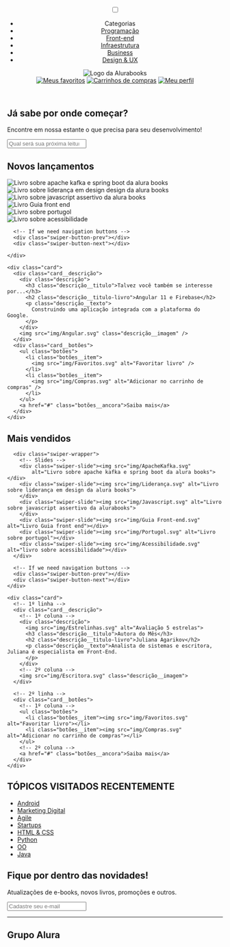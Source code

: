 <!DOCTYPE html>
<html>

<head>
  <meta charset="UTF-8">
  <meta name="viewport" content="width=device-width, initial-scale=1.0">
  <title>AluraBooks</title>
  <link rel="stylesheet" href="reset.css">
  <link rel="preconnect" href="https://fonts.googleapis.com">
  <link rel="preconnect" href="https://fonts.gstatic.com" crossorigin>
  <link href="https://fonts.googleapis.com/css2?family=Poppins:wght@300;400;500;700&display=swap" rel="stylesheet">
  <link rel="stylesheet" href="https://cdn.jsdelivr.net/npm/swiper@11/swiper-bundle.min.css" />
  <link rel="stylesheet" href="styles.css">
</head>

<body>
  <header class="cabeçalho">
    <div class="container">
      <input type="checkbox" id="menu" class="container__botao">
      <label for="menu">
        <span class="cabeçalho__menu-hamburguer container__imagem"></span>
      </label>
      <ul class="lista-menu">
        <li class="lista-menu__titulo">Categorias</li>
        <li class="lista-menu__item">
          <a href="#" class="lista-menu__link">Programação</a>
        </li>
        <li class="lista-menu__item">
          <a href="#" class="lista-menu__link">Front-end</a>
        </li>
        <li class="lista-menu__item">
          <a href="#" class="lista-menu__link">Infraestrutura</a>
        </li>
        <li class="lista-menu__item">
          <a href="#" class="lista-menu__link">Business</a>
        </li>
        <li class="lista-menu__item">
          <a href="#" class="lista-menu__link">Design & UX</a>
        </li>
      </ul>
      <img src="img/Logo.svg" alt="Logo da Alurabooks" class="container__imagem">
    </div>
    <div class="container">
      <a href="#"><img src="img/Favoritos.svg" alt="Meus favoritos" class="container__imagem"></a>
      <a href="#"><img src="img/Compras.svg" alt="Carrinhos de compras" class="container__imagem"></a>
      <a href="#"><img src="img/Usuario.svg" alt="Meu perfil" class="container__imagem"></a>
    </div>
  </header>

  <section class="banner">
    <h2 class="banner__titulo">Já sabe por onde começar?</h2>
    <p class="banner__texto">Encontre em nossa estante o que precisa para seu desenvolvimento!</p>
    <input type="search" class="banner__pesquisa" placeholder="Qual será sua próxima leitura?">
  </section>

  <section class="carrossel">
    <h2 class="carrossel__titulo">Novos lançamentos</h2>
    <!-- Slider main container -->
    <div class="swiper">
      <!-- Additional required wrapper -->
      <div class="swiper-wrapper">
        <!-- Slides -->
        <div class="swiper-slide"><img src="img/Apachekafka.svg"
            alt="Livro sobre apache kafka e spring boot da alura books"></div>
        <div class="swiper-slide"><img src="img/Liderança.svg"
            alt="Livro sobre liderança em design design da alura books"></div>
        <div class="swiper-slide"><img src="img/Javascript.svg" alt="Livro sobre javascript assertivo da alura books">
        </div>
        <div class="swiper-slide">
          <img src="img/Guia Front-end.svg" alt="Livro Guia front end" />
        </div>
        <div class="swiper-slide">
          <img src="img/Portugol.svg" alt="Livro sobre portugol" />
        </div>
        <div class="swiper-slide">
          <img src="img/Acessibilidade.svg" alt="Livro sobre acessibilidade" />
        </div>
      </div>

      <!-- If we need navigation buttons -->
      <div class="swiper-button-prev"></div>
      <div class="swiper-button-next"></div>

    </div>

    <div class="card">
      <div class="card__descrição">
        <div class="descrição">
          <h3 class="descrição__titulo">Talvez você também se interesse por...</h3>
          <h2 class="descrição__titulo-livro">Angular 11 e Firebase</h2>
          <p class="descrição__texto">
            Construindo uma aplicação integrada com a plataforma do Google.
          </p>
        </div>
        <img src="img/Angular.svg" class="descrição__imagem" />
      </div>
      <div class="card__botões">
        <ul class="botões">
          <li class="botões__item">
            <img src="img/Favoritos.svg" alt="Favoritar livro" />
          </li>
          <li class="botões__item">
            <img src="img/Compras.svg" alt="Adicionar no carrinho de compras" />
          </li>
        </ul>
        <a href="#" class="botões__ancora">Saiba mais</a>
      </div>
    </div>

  </section>

  <section class=”carrossel”>
    <h2 class="carrossel__titulo">Mais vendidos</h2>
    <div class="swiper">
      <!-- Additional required wrapper -->
      <!-- If we need pagination -->
      <div class="swiper-pagination"></div>

      <div class="swiper-wrapper">
        <!-- Slides -->
        <div class="swiper-slide"><img src="img/ApacheKafka.svg"
            alt="Livro sobre apache kafka e spring boot da alura books"></div>
        <div class="swiper-slide"><img src="img/Liderança.svg" alt="Livro sobre liderança em design da alura books">
        </div>
        <div class="swiper-slide"><img src="img/Javascript.svg" alt="Livro sobre javascript assertivo da alurabooks">
        </div>
        <div class="swiper-slide"><img src="img/Guia Front-end.svg" alt="Livro Guia front end"></div>
        <div class="swiper-slide"><img src="img/Portugol.svg" alt="Livro sobre portugol"></div>
        <div class="swiper-slide"><img src="img/Acessibilidade.svg" alt="livro sobre acessibilidade"></div>
      </div>

      <!-- If we need navigation buttons -->
      <div class="swiper-button-prev"></div>
      <div class="swiper-button-next"></div>
    </div>

    <div class="card">
      <!-- 1º linha -->
      <div class="card__descrição">
        <!-- 1º coluna -->
        <div class="descrição">
          <img src="img/Estrelinhas.svg" alt="Avaliação 5 estrelas">
          <h3 class="descrição__titulo">Autora do Mês</h3>
          <h2 class="descrição__titulo-livro">Juliana Agarikov</h2>
          <p class="descrição__texto">Analista de sistemas e escritora, Juliana é especialista em Front-End.
          </p>
        </div>
        <!-- 2º coluna -->
        <img src="img/Escritora.svg" class="descrição__imagem">
      </div>

      <!-- 2º linha -->
      <div class="card__botões">
        <!-- 1º coluna -->
        <ul class="botões">
          <li class="botões__item"><img src="img/Favoritos.svg" alt="Favoritar livro"></li>
          <li class="botões__item"><img src="img/Compras.svg" alt="Adicionar no carrinho de compras"></li>
        </ul>
        <!-- 2º coluna -->
        <a href="#" class="botões__ancora">Saiba mais</a>
      </div>
    </div>



  </section>

  <section class="tópicos">
    <h2 class="tópicos__titulo">TÓPICOS VISITADOS RECENTEMENTE</h2>
    <ul class="tópicos__lista">
      <li class="tópicos__item"><a href="#" class="tópicos__link">Android</a></li>
      <li class="tópicos__item">
        <a href="#" class="tópicos__link">Marketing Digital</a>
      </li>
      <li class="tópicos__item">
        <a href="#" class="tópicos__link">Agile</a>
      </li>
      <li class="tópicos__item">
        <a href="#" class="tópicos__link">Startups</a>
      </li>
      <li class="tópicos__item">
        <a href="#" class="tópicos__link">HTML & CSS</a>
      </li>
      <li class="tópicos__item">
        <a href="#" class="tópicos__link">Python</a>
      </li>
      <li class="tópicos__item">
        <a href="#" class="tópicos__link">OO</a>
      </li>
      <li class="tópicos__item">
        <a href="#" class="tópicos__link">Java</a>
      </li>
    </ul>
  </section>

  <section class="contato">
    <h2 class="contato__titulo">Fique por dentro das novidades!</h2>
    <p class="contato__texto">
      Atualizações de e-books, novos livros, promoções e outros.
    </p>
    <input type="email" placeholder="Cadastre seu e-mail" class="contato__email" />
  </section>

  <hr />

  <footer class="rodapé">
    <h2 class="rodapé__titulo">Grupo Alura</h2>
  </footer>

  <script src="https://cdn.jsdelivr.net/npm/swiper@11/swiper-bundle.min.js"></script>
  <script>
    const swiper = new Swiper(".swiper", {
      spaceBetween: 10,
      slidesPerView: 3,
      pagination: {
        el: ".swiper-pagination",
        type: "bullets",
      },
    });
  </script>
</body>

</html>
  

